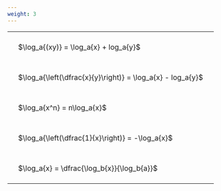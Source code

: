 ```yaml
---
weight: 3
---
```


<style type="text/css">
#T_3e1e0 th.col_heading {
  text-align: left;
  font-size: 1em;
}
#T_3e1e0 td {
  text-align: left;
  font-size: 1em;
  padding: 1.5em;
}
</style>
<table id="T_3e1e0">
  <thead>
  </thead>
  <tbody>
    <tr>
      <td id="T_3e1e0_row0_col0" class="data row0 col0" >$\log_a{(xy)} = \log_a{x} + log_a{y}$</td>
    </tr>
    <tr>
      <td id="T_3e1e0_row1_col0" class="data row1 col0" >$\log_a{\left(\dfrac{x}{y}\right)} = \log_a{x} - log_a{y}$</td>
    </tr>
    <tr>
      <td id="T_3e1e0_row2_col0" class="data row2 col0" >$\log_a{x^n} = n\log_a{x}$</td>
    </tr>
    <tr>
      <td id="T_3e1e0_row3_col0" class="data row3 col0" >$\log_a{\left(\dfrac{1}{x}\right)} = -\log_a{x}$</td>
    </tr>
    <tr>
      <td id="T_3e1e0_row4_col0" class="data row4 col0" >$\log_a{x} = \dfrac{\log_b{x}}{\log_b{a}}$</td>
    </tr>
  </tbody>
</table>
